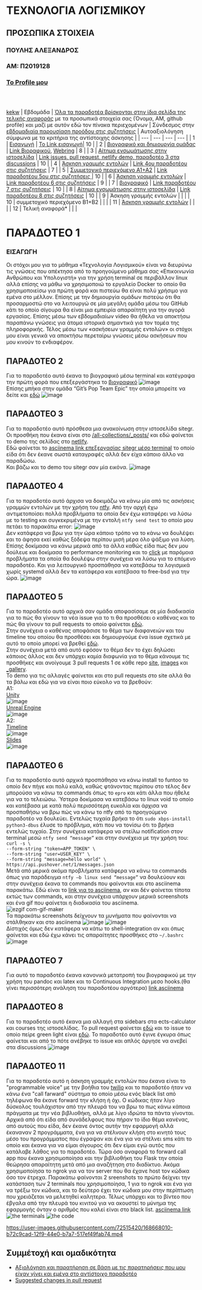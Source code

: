 # ΤΕΧΝΟΛΟΓΙΑ ΛΟΓΙΣΜΙΚΟΥ
## ΠΡΟΣΩΠΙΚΑ ΣΤΟΙΧΕΙΑ
### ΠΟΥΛΗΣ ΑΛΕΞΑΝΔΡΟΣ
### ΑΜ: Π2019128
### [Το Profile μου](https://github.com/alexpoulis)
### <br/>
[kekw](#παραδοτεο-1)
| Εβδομάδα | [Όλα τα παραδοτέα βρίσκονται στην ίδια σελίδα της τελικής αναφοράς](https://courses-ionio.github.io/help/deliverables/) με τα προσωπικά στοιχεία σας (Όνομα, ΑΜ, github profile) και μαζί με αυτόν εδώ τον πίνακα περιεχομένων | Σύνδεσμος στην [εβδομαδιαία παρουσίαση προόδου στις συζητήσεις](https://github.com/courses-ionio/help/discussions/categories/show-and-tell) | Αυτοαξιολόγηση σύμφωνα με τα κριτήρια της αντίστοιχης άσκησης |
| --- | --- | --- | --- |
| 1 | [Εισαγωγή](#παραδοτεο-1) | [Το Link εισαγωγή](https://github.com/courses-ionio/help/discussions/76)| 10 |
| 2 | [βιογραφικό και δημιουργία ομάδας](#παραδοτεο-2) | [Link Βιοραφικού](https://alexpoulis.github.io/online-cv/), [Webring](https://git-team-epic-webring.netlify.app) | 8 |
| 3 | [Αίτημα ενσωμάτωσης στην ιστοσελίδα](#παραδοτεο-3) | [Link issues](https://github.com/ioniodi/sitegr/issues/266)[, pull request](https://github.com/ioniodi/all_collections/pull/26)[, netlify demo](https://622f513b2ff3af00098ff5bb--laughing-torvalds-c7365e.netlify.app/posts/2022/03/01/proquest-free-trial/)[, παραδοτέο 3 στα discussions](https://github.com/courses-ionio/help/discussions/320) | 10 |
| 4 | [Άσκηση γραμμής εντολών](#παραδοτεο-4) | [Link 4ου παραδοτέου στις συζητήσεις](https://github.com/courses-ionio/help/discussions/390) | 7 |
| 5 | [Συμμετοχικό περιεχόμενο A1+A2](#παραδοτεο-5) | [Link παραδοτέου 5ου στις συζητήσεις ](https://github.com/courses-ionio/help/discussions/435) | 10 |
| 6 | [Άσκηση γραμμής εντολών](#παραδοτεο-6) | [Link παραδοτέου 6 στις συζητήσεις](https://github.com/courses-ionio/help/discussions/490) | 9 |
| 7 | [βιογραφικό](#παραδοτεο-7) | [Link παραδοτέου 7 στις συζητήσεις](https://github.com/courses-ionio/help/discussions/531) | 10 |
| 8 | [Αίτημα ενσωμάτωσης στην ιστοσελίδα](#παραδοτεο-8) | [Link παραδοτέου 8 στις συζητήσεις](https://github.com/courses-ionio/help/discussions/563) | 10 |
| 9 | Άσκηση γραμμής εντολών | | |
| 10 | συμμετοχικό περιεχόμενο B1+B2 | | |
| 11 | [Άσκηση γραμμής εντολών](#παραδοτεο-11) | | |
| 12 | Τελική αναφορά* | | |


# ΠΑΡΑΔΟΤΕΟ 1

### ΕΙΣΑΓΩΓΗ

Οι στόχοι μου για το μάθημα «Τεχνολογία Λογισμικού» είναι να διευρύνω τις γνώσεις που απέκτησα από το προηγούμενο μάθημα σας «Επικοινωνία Ανθρώπου και Υπολογιστή» 
για την χρήση terminal σε περιβάλλον linux αλλά επίσης να μάθω να χρησιμοποιώ το εργαλείο Docker το οποίο θα χρησιμοποιείσω για πρώτη φορά και πιστεύω θα είναι πολύ 
χρήσιμο για εμένα στο μέλλον. Επίσης με την δημιουργία ομάδων πιστεύω ότι θα προσαρμοστώ στο να λειτουργώ σε μία μεγάλη ομάδα μέσω του GitHub 
κάτι το οποίο σίγουρα θα είναι μια εμπειρία απαραίτητη για την αγορά εργασίας. Επίσης μέσω των εβδομαδιαίων video θα ήθελα να αποκτήσω παραπάνω γνώσεις 
για άτομα ιστορικά σημαντικά για τον τομέα της πληροφορικής. Τέλος μέσω των «ασκήσεων γραμμής εντολών» οι στόχοι μου είναι γενικά  να αποκτήσω περεταίρω 
γνώσεις μέσω ασκήσεων που μου κινούν το ενδιαφέρον.


## ΠΑΡΑΔΟΤΕΟ 2

Για το παραδοτέο αυτό έκανα το βιογραφικό μέσω terminal και κατέγραψα την πρώτη φορά που επεξεργάστηκα το [βιογραφικό](https://asciinema.org/a/VxmFl99X64MCyEPIWXhWYsr5e)
![image](https://user-images.githubusercontent.com/72515420/158197396-f3307909-d1b7-49b3-8cd2-e104ebed924d.png)</br>
Επίσης μπήκα στην ομάδα “Git’s Pop Team Epic” την οποία μπορείτε να δείτε και [εδώ]( https://git-team-epic-webring.netlify.app)
![image](https://user-images.githubusercontent.com/72515420/158197715-8325ad2b-441b-4e15-9416-43b2bad817ee.png)


## ΠΑΡΑΔΟΤΕΟ 3

Για το παραδοτέο αυτό πρόσθεσα μια ανακοίνωση στην ιστοσελίδα sitegr. Οι προσθήκη που έκανα είναι στο [/all-collections/_posts/](https://github.com/alexpoulis/all_collections/tree/d0f612298934a9dbfa0e92bd2b8f71e570030b5c/_posts) και εδώ φαίνεται το demo της σελίδας στο [netlify]( https://determined-stonebraker-074f6d.netlify.app/posts/2022/03/01/proquest-free-trial/).</br>
Εδώ φαίνεται το [asciinema link επεξεργασίας sitegr μέσο terminal](https://asciinema.org/a/6beFcxOLpDlRYpz1TJY5Ax5MS) το οποίο είδα ότι δεν έκανε σωστά καταγραφές αλλά δεν είχα κάποιο άλλο να παραδώσω.</br>
Και βάζω και το demo του sitegr σαν μία εικόνα.
![image](https://user-images.githubusercontent.com/72515420/158195135-ced57a34-f546-4664-beed-cf3f19c610e1.png)



## ΠΑΡΑΔΟΤΕΟ 4

Για το παραδοτέο αυτό άρχισα να δοκιμάζω να κάνω μία από τις ασκήσεις γραμμών εντολών με την χρήση του [ntfy](https://github.com/dschep/ntfy). Από την αρχή έχω αντιμετοποίσει πολλά προβλήματα τα οποία δεν έχω καταφέρει να λύσω με το testing και συγκεκριμένα με την εντολή ```ntfy send test``` το οποίο μου πετάει το παρακάτω error:
![image](https://user-images.githubusercontent.com/72515420/158076612-cbf829c4-4b28-4d3b-8e9f-e4cb98629f69.png)</br>
Δεν κατάφερα να βρω για την ώρα κάποιο τρόπο να το κάνω να δουλέψει και το άφησα εκεί καθώς ξόδεψα περίπου μισή μέρα όλο ψάξιμο για λύση.
Επίσης δοκίμασα να κάνω μερικά από τα άλλα καθώς είδα πως δεν μου δούλευε και δοκίμασα το performance monitoring και το [click](https://github.com/pallets/click) με παρόμοια προβλήματα τα οποία θα δουλέψω στην συνέχεια να λύσω για το επόμενο παραδοτέο.
Και για λειτουργικό προσπάθησα να κατεβάσω τα λογισμικά χωρίς systemd αλλά δεν τα κατάφερα και κατέβασα το free-bsd για την ώρα.
![image](https://user-images.githubusercontent.com/72515420/158201679-aa179e25-2b0e-4626-9872-c36511049bce.png)

## ΠΑΡΑΔΟΤΕΟ 5
Για το παραδοτέο αυτό αρχικά σαν ομάδα αποφασίσαμε σε μία διαδικασία για το πώς θα γίνουν τα νέα issue για το τι θα προσθέσει ο καθένας και το πώς θα γίνουν τα pull requests το οποίο φαίνεται [εδώ]( https://github.com/Git-s-PopTeamEpic/Pop-Discussion-Repo/discussions/10). </br>
Στην συνέχεια ο καθένας αποφάσισε το θέμα των διαφανειών και του timeline του οποίου θα προσθέσει και δημιουργούμε ένα issue σχετικά με αυτό το οποίο μπορεί να βρεθεί [εδώ]( https://github.com/Git-s-PopTeamEpic/site/issues/4).</br>
Στην συνέχεια μετά από αυτό εφόσον το θέμα δεν το έχει δηλώσει κάποιος άλλος και δεν υπάρχει καμία διαφωνία για το θέμα κάνουμε τις προσθήκες και ανοίγουμε 3 pull requests 1 σε κάθε repo [site]( https://github.com/Git-s-PopTeamEpic/site/pull/7), [images]( https://github.com/Git-s-PopTeamEpic/images/pull/3) και [_gallery]( https://github.com/Git-s-PopTeamEpic/_gallery/pull/3).</br>
Το demo για τις αλλαγές φαίνεται και στο pull requests στο site αλλά θα τα βάλω και εδώ για να είναι ποιο εύκολο να τα βρεθούν:</br>
Α1:</br>
[Unity](https://alexpoulis.netlify.app/gallery/unity/)</br>
![image](https://user-images.githubusercontent.com/72515420/159159337-1f7f8a22-881c-406f-8be3-fb4a08a7b021.png)</br>
[Unreal Engine](https://alexpoulis.netlify.app/gallery/unreal-engine/)</br>
![image](https://user-images.githubusercontent.com/72515420/159159354-d1038c1a-4772-4f44-a797-1ecaa2ab9a02.png)</br>
A2:</br>
[Timeline](https://alexpoulis.netlify.app/timeline/game-engine/)</br>
![image](https://user-images.githubusercontent.com/72515420/159159319-fdaf2170-e7dd-4c5e-8f8f-c1e8b0d9da07.png)</br>
[Slides](https://alexpoulis.netlify.app/slides/game-engines/)</br>
![image](https://user-images.githubusercontent.com/72515420/159159306-818108e8-050f-4e26-9783-eb76e1e15664.png)</br>

## ΠΑΡΑΔΟΤΕΟ 6
Για το παραδοτέο αυτό αρχικά προσπάθησα να κάνω install το funtoo το οποίο δεν πήγε και πολύ καλά, καθώς φτάνοντας περίπου στο τέλος δεν μπορούσα να κάνω τα commands όπως το ```epro``` και κάτι άλλα που ήθελε για να το τελειώσω. Ύστερα δοκίμασα να κατεβάσω το linux void το οποίο και κατέβασα με κατά πολύ περισσότερη ευκολία και άρχισα να προσπαθήσω να βρω πώς να κάνω το ntfy από το προηγούμενο παραδοτέο να δουλεύει. Εντελώς τυχαία βρήκα το ότι ```sudo xbps-install python3-dbus``` έλυσε το πρόβλημα, κάτι που να τονίσω ότι το βρήκα εντελώς τυχαίο. Στην συνέχεια κατάφερα να στείλω notification στον terminal  μεσώ ```ntfy send “message”``` και στην συνέχεια με την χρήση του: </br>```curl -s \```
</br>     ```--form-string "token=APP_TOKEN" \```
</br>     ```--form-string "user=USER_KEY" \```
</br>     ```--form-string "message=hello world" \```
</br>     ```https://api.pushover.net/1/messages.json``` </br> 
Μετά από μερικά ακόμα προβλήματα κατάφερα να κάνω τα commands όπως για παράδειγμα ```ntfy –b linux send “message”``` να δουλεύουν και στην συνέχεια έκανα τα commands που φαίνονται και στο asciinema παρακάτω.
Εδώ είναι το [link για το asciinema](https://asciinema.org/a/qIihZg1maPOwOSFq9Vlysg4xp), αν και δέν φαίνεται τίποτα εκτώς των commands, και στην συνέχεια υπάρχουν μερικά screenshots και ένα gif που φαίνεται η διαδικασία του asciinema.</br> 
![ezgif com-gif-maker](https://user-images.githubusercontent.com/72515420/160306974-db6c0f9f-4332-4b5f-b030-7a9c82c3ff0c.gif)</br>
Τα παρακάτω screenshots δείχνουν τα μυνήματα που φαίνονται να στάλθηκαν και στο asciinema 
![image](https://user-images.githubusercontent.com/72515420/160304711-eba780ac-2e9b-4f8e-9215-f0c4a9590807.png)
![image](https://user-images.githubusercontent.com/72515420/160304717-48a66d10-e1ed-4b3e-99a0-14b765bc26d8.png)</br>
Δίστιχός όμως δεν  κατάφερα να κάτω το shell-integration αν και όπως φαίνεται και εδώ έχω κάνει τις απαραίτητες προσθήκες στο ```~/.bashrc```</br>
![image](https://user-images.githubusercontent.com/72515420/160303457-0dae474d-b3a3-4c3d-8f03-154e0af0e460.png)

## ΠΑΡΑΔΟΤΕΟ 7
 Για αυτό το παραδοτέο έκανα κανονικά μετατροπή του βιογραφικού με την χρήση του pandoc και latex και το Continuous Integration μεσο hooks.(θα γίνει περισσότερη ανάληση του παραδοτέου αργότερα)
[link asciinema](https://asciinema.org/a/omfhtmaEyUttmA9dEdlwc6Ir0)

## ΠΑΡΑΔΟΤΕΟ 8
Για το παραδοτέο αυτό έκανα μια αλλαγή στα sidebars στα ects-calculator και courses της ιστοσελίδας. Το pull request φαίνεται [εδώ](https://github.com/ioniodi/minimal-ionio/pull/43) και το issue το οποίο πείρε green light είναι [εδώ](https://github.com/ioniodi/sitegr/issues/386). Το παραδοτέο αυτό έγινε έγκυρα όπως φαίνεται και από το πότε ανέβηκε το issue και απλός άργησε να ανεβεί στα discussions 
![image](https://user-images.githubusercontent.com/72515420/163468033-6875d7e4-09d5-48a2-bb6a-cf1215c09215.png)

## ΠΑΡΑΔΟΤΕΟ 11
Για το παραδοτέο αυτό η άσκηση γραμμής εντολών που έκανα είναι το "programmable voice" με την βοήθια του [twilio](https://github.com/twilio/twilio-python) και το παραδοτέο ήταν να κάνω ένα "call farward" σύστημα το οποίο μέσω ενός black list από τηλέφωνα θα έκανε forward την κλήση ή όχι. O κώδικας ήταν λίγο δύσκολος τουλάχιστον από την πλευρά του να βρω το πως κάνω κάποια πράγματα με την νέα βιβλιοθήκη, αλλά με λίγο ιδρώτα τα πάντα γίνονται. Αρχικά από ότι είδα από συνάδελφους που πήραν το ίδιο θέμα κανένας, από αυτούς που είδα, δεν έκανε όντος αυτήν την εφαρμογή αλλά έκαναναν 2 προγράμματα, ένα για να στέλνουν κλήση στο κινητό τους μέσο του προγράμματος που έγραψαν και ένα για να στέλνει sms κάτι το οποίο και έκανα για να είμαι σίγουρος ότι δεν είμαι εγώ αυτός που κατάλαβε λάθος για το παραδοτέο. Τώρα όσο αναφορά το forward call app που έκανα χρησιμοποίησα και την βιβλιοθήκη του Flask την οποία θεώρησα απαραίτητη μετά από μια αναζήτηση στο διαδίκτυο. 
Ακόμα χρησιμοποίησα το ngrok για να τον server που θα έχανε host τον κώδικα όσο τον έτρεχα. Παρακάτω φαίνονται 2 sreenshots το πρώτο δείχνει την κατάσταση των 2 terminals που χρησιμοποίησα, 1 για το ngrok και ένα για να τρέξω τον κώδικα, και το δεύτερο έχει τον κώδικα μου στην περίπτωση που χρειάζεται να μελετηθεί καλητερα. Τέλως υπάρχει και το βίντεο που έβγαλα από την πλευρά του κινιτού για να ακουστεί το μύνημα της εφαρμογής όνταν ο αριθμός που καλεί είναι στο black list.
[asciinema link](https://asciinema.org/a/ftdWVQ5HHEoQRGnheUhvhsKBe)
![the terminals](https://user-images.githubusercontent.com/72515420/168667309-b29e9159-fb81-4a6f-b45a-c89c3bf3cf70.png)
![the code](https://user-images.githubusercontent.com/72515420/168667341-8af4ca71-3280-44c8-821e-81df4bfd7b39.png)

https://user-images.githubusercontent.com/72515420/168668010-b72c9cad-12f9-44e0-b7a7-517ef49fab74.mp4

## Συμμέτοχή και ομαδικότητα
- [Αξιολόγηση και παρατήρηση σε βάση με τις παρατηρήσεις που μου είχαν γίνει και εμένα στο αντίστοιχο παραδοτέο ](https://github.com/ioniodi/sitegr/issues/355#issuecomment-1073060188)
- [Suggested changes in pull request](https://github.com/Git-s-PopTeamEpic/site/pull/11)
